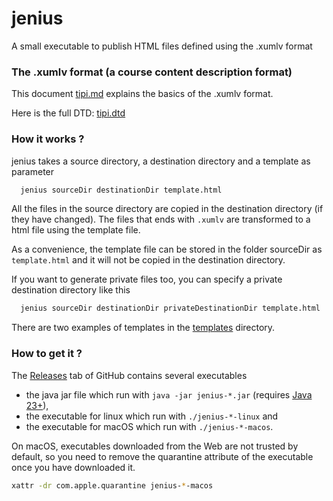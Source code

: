 # jenius
A small executable to publish HTML files defined using the .xumlv format

### The .xumlv format (a course content description format)

This document [tipi.md](tipi.md) explains the basics of the .xumlv format.

Here is the full DTD: [tipi.dtd](tipi.dtd)

### How it works ?

jenius takes a source directory, a destination directory and a template as parameter
```bash
  jenius sourceDir destinationDir template.html
```

All the files in the source directory are copied in the destination directory (if they have changed).
The files that ends with `.xumlv` are transformed to a html file using the template file.

As a convenience, the template file can be stored in the folder sourceDir as `template.html` and it will not be copied
in the destination directory.

If you want to generate private files too, you can specify a private destination directory like this
```bash
  jenius sourceDir destinationDir privateDestinationDir template.html
```

There are two examples of templates in the [templates](src/test/resources/com/github/jenius/talc/templates) directory.


### How to get it ?

The [Releases](https://github.com/forax/jenius/releases) tab of GitHub contains several executables
- the java jar file which run with `java -jar jenius-*.jar` (requires [Java 23+](https://www.oracle.com/java/technologies/downloads/)),
- the executable for linux which run with `./jenius-*-linux` and
- the executable for macOS which run with `./jenius-*-macos`.

On macOS, executables downloaded from the Web are not trusted by default,
so you need to remove the quarantine attribute of the executable once you have downloaded it.
```bash
xattr -dr com.apple.quarantine jenius-*-macos
```
